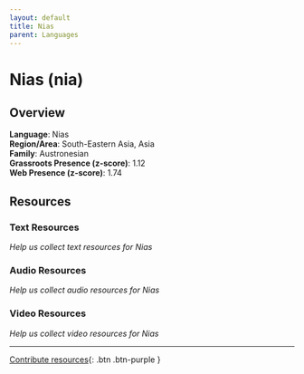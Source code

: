 ```yaml
---
layout: default
title: Nias
parent: Languages
---
```


# Nias (nia)

## Overview

**Language**: Nias  
**Region/Area**: South-Eastern Asia, Asia  
**Family**: Austronesian  
**Grassroots Presence (z-score)**: 1.12  
**Web Presence (z-score)**: 1.74  

## Resources

### Text Resources
*Help us collect text resources for Nias*

### Audio Resources
*Help us collect audio resources for Nias*

### Video Resources
*Help us collect video resources for Nias*

---

[Contribute resources](https://forms.office.com/e/1SfLJx3u1r){: .btn .btn-purple }
